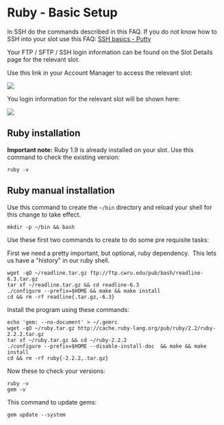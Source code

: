 Ruby - Basic Setup
==================

  
In SSH do the commands described in this FAQ. If you do not know how to SSH into your slot use this FAQ: [SSH basics - Putty](https://www.feralhosting.com/faq/view?question=12)  
  
Your FTP / SFTP / SSH login information can be found on the Slot Details page for the relevant slot.  
  
Use this link in your Account Manager to access the relevant slot:  
  
![](https://raw.github.com/feralhosting/feralfilehosting/master/Feral%20Wiki/0%20Generic/slot_detail_link.png)  
  
You login information for the relevant slot will be shown here:  
  
![](https://raw.github.com/feralhosting/feralfilehosting/master/Feral%20Wiki/0%20Generic/slot_detail_ssh.png)  
  

Ruby installation
-----------------

  
**Important note:** Ruby 1.9 is already installed on your slot. Use this command to check the existing version:  
  

    ruby -v

  

Ruby manual installation
------------------------

  
Use this command to create the `~/bin` directory and reload your shell for this change to take effect.  
  

    mkdir -p ~/bin && bash

  
Use these first two commands to create to do some pre requisite tasks:  
  
First we need a pretty important, but optional, ruby dependency.  This lets us have a "history" in our ruby shell.  
  

    wget -qO ~/readline.tar.gz ftp://ftp.cwru.edu/pub/bash/readline-6.3.tar.gz
    tar xf ~/readline.tar.gz && cd readline-6.3
    ./configure --prefix=$HOME && make && make install
    cd && rm -rf readline{.tar.gz,-6.3}

  
Install the program using these commands:  
  

    echo 'gem: --no-document' > ~/.gemrc
    wget -qO ~/ruby.tar.gz http://cache.ruby-lang.org/pub/ruby/2.2/ruby-2.2.2.tar.gz
    tar xf ~/ruby.tar.gz && cd ~/ruby-2.2.2
    ./configure --prefix=$HOME --disable-install-doc  && make && make install
    cd && rm -rf ruby{-2.2.2,.tar.gz}

  
Now these to check your versions:  
  

    ruby -v
    gem -v

  
This command to update gems:  
  

    gem update --system

  
  

